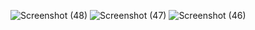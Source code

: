 ![Screenshot (48)](https://github.com/user-attachments/assets/41263d6f-d7bd-443c-9357-3f12d7f2958e)
![Screenshot (47)](https://github.com/user-attachments/assets/b1aa5e77-13c5-47b9-952b-c4fdebdadcd8)
![Screenshot (46)](https://github.com/user-attachments/assets/3a0468b1-84d4-4da3-aeb5-f940026411cc)
